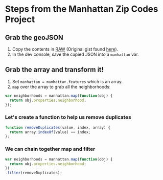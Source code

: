 # Steps from the Manhattan Zip Codes Project

## Grab the geoJSON
1. Copy the contents in [RAW](https://gist.githubusercontent.com/patci/821109b7c578c3f1f676/raw/f84730d2fbd14967367299ff38117ab821185f81/manhattanGeo.JSON) (Original gist found [here](https://gist.github.com/patci/821109b7c578c3f1f676)).
2. In the dev console, save the copied JSON into a `manhattan` var.

## Grab the array and transform it!  
1. Set `manhattan = manhattan.features` which is an array.  
2. `map` over the array to grab all the neighborhoods:  

  ``` javascript
  var neighborhoods = manhattan.map(function(obj) {
    return obj.properties.neighborhood;
  });  
  ```   
  
### Let's create a function to help us remove duplicates
  ``` javascript
  function removeDuplicates(value, index, array) {
    return array.indexOf(value) == index;
  };
  ```  
### We can chain together map and filter  
  ``` javascript  
  var neighborhoods = manhattan.map(function(obj) {
    return obj.properties.neighborhood;
  })
  .filter(removeDuplicates);
  ```  
  
